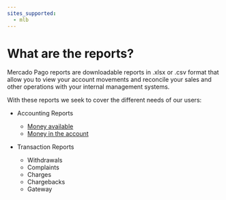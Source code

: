 ```yaml
---
sites_supported:
  - mlb
---
```


# What are the reports?

Mercado Pago reports are downloadable reports in .xlsx or .csv format that allow you to view your account movements and reconcile your sales and other operations with your internal management systems.

With these reports we seek to cover the different needs of our users:

* Accounting Reports
    + [Money available](https://www.mercadopago.com.ar/developers/en/guides/manage-account/available-money/introduction/)
    + [Money in the account](https://www.mercadopago.com.ar/developers/en/guides/manage-account/account-money/introduction/)

* Transaction Reports
    + Withdrawals
    + Complaints
    + Charges
    + Chargebacks
    + Gateway
